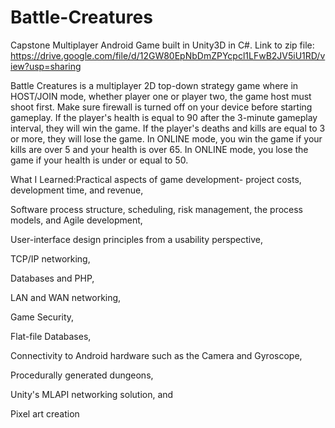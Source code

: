# Battle-Creatures
Capstone Multiplayer Android Game built in Unity3D in C#.
Link to zip file: https://drive.google.com/file/d/12GW80EpNbDmZPYcpcl1LFwB2JV5iU1RD/view?usp=sharing

Battle Creatures is a multiplayer 2D top-down strategy game where in HOST/JOIN mode, whether player one or player two, the game host must shoot first. Make sure firewall is turned off on your device before starting gameplay. If the player's health is equal to 90 after the 3-minute gameplay interval, they will win the game. If the player's deaths and kills are equal to 3 or more, they will lose the game. In ONLINE mode, you win the game if your kills are over 5 and your health is over 65. In ONLINE mode, you lose the game if your health is under or equal to 50. 

What I Learned:Practical aspects of game development- project costs, development time, and revenue, 

Software process structure, scheduling, risk management, the process models, and Agile development, 

User-interface design principles from a usability perspective, 

TCP/IP networking, 

Databases and PHP,

LAN and WAN networking,

Game Security,

Flat-file Databases,

Connectivity to Android hardware such as the Camera and Gyroscope, 

Procedurally generated dungeons, 

Unity's MLAPI networking solution, and

Pixel art creation
